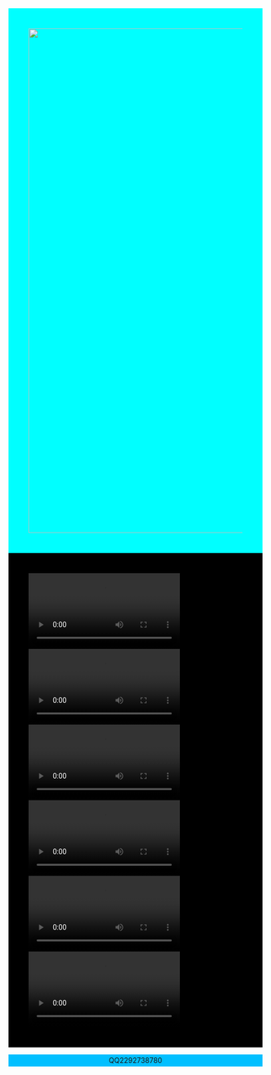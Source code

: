 <!DOCTYPE html>
<html lang="en">
<head>
    <meta charset="UTF-8">
    <meta name="viewport" content="width=device-width, initial-scale=1.0">
    <title>Document</title>
</head>
<body><div style="background-color: aqua;padding: 40px;text-align: center;"><img src="c:\Users\jose\Videos\8月13日 (1)(1).png" alt="" width="1500px" height="1000px"></div>
    <div style="background-color: black;padding: 40px;"><video controls><source src="c:\Users\jose\Desktop\新建文件夹\jose\53_720p_1755748163121.mp4"></video>
    <video controls><source src="c:\Users\jose\Desktop\新建文件夹\jose\67_720p_1755417858368.mp4" type=""></video>
    <video controls><source src="c:\Users\jose\Desktop\新建文件夹\jose\澳门tk静静_720p_1754555106787.mp4" type=""></video>
     <video controls><source src="c:\Users\jose\Desktop\新建文件夹\jose\57_720p_1755417695235.mp4" type=""></video>
     <video controls><source src="c:\Users\jose\Desktop\新建文件夹\jose\59_720p_1755415795311.mp4" type=""></video>
     <video controls><source src="c:\Users\jose\Desktop\新建文件夹\jose\【澳门映画】万众期待的小麦cos全身挠痒折磨_1080p_1754487712843.mp4" type=""></video>
</div>
<div style="max-width: 760px;margin: 300pxauto;line-height: 1.7;background-color: deepskyblue;text-align: center;"><p>QQ2292738780</p> </div>
    
</body>
</html>
